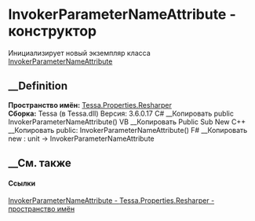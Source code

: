 # InvokerParameterNameAttribute - конструктор
Инициализирует новый экземпляр класса
[InvokerParameterNameAttribute](T_Tessa_Properties_Resharper_InvokerParameterNameAttribute.htm)
##  __Definition
 **Пространство имён:**
[Tessa.Properties.Resharper](N_Tessa_Properties_Resharper.htm)  
 **Сборка:** Tessa (в Tessa.dll) Версия: 3.6.0.17
C# __Копировать
     public InvokerParameterNameAttribute()
VB __Копировать
     Public Sub New
C++ __Копировать
     public:
    InvokerParameterNameAttribute()
F# __Копировать
     new : unit -> InvokerParameterNameAttribute
##  __См. также
#### Ссылки
[InvokerParameterNameAttribute -
](T_Tessa_Properties_Resharper_InvokerParameterNameAttribute.htm)
[Tessa.Properties.Resharper - пространство
имён](N_Tessa_Properties_Resharper.htm)
